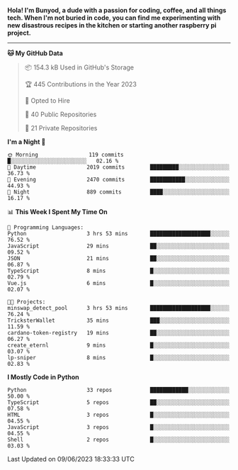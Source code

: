<p>
<b>Hola! I'm Bunyod, a dude with a passion for coding, coffee, and all things tech. When I'm not buried in code, you can find me experimenting with new disastrous recipes in the kitchen or starting another raspberry pi project.</b>
</p>

---

<!--START_SECTION:waka-->
**🐱 My GitHub Data** 

> 📦 154.3 kB Used in GitHub's Storage 
 > 
> 🏆 445 Contributions in the Year 2023
 > 
> 💼 Opted to Hire
 > 
> 📜 40 Public Repositories 
 > 
> 🔑 21 Private Repositories 
 > 
**I'm a Night 🦉** 

```text
🌞 Morning                119 commits         █░░░░░░░░░░░░░░░░░░░░░░░░   02.16 % 
🌆 Daytime                2019 commits        █████████░░░░░░░░░░░░░░░░   36.73 % 
🌃 Evening                2470 commits        ███████████░░░░░░░░░░░░░░   44.93 % 
🌙 Night                  889 commits         ████░░░░░░░░░░░░░░░░░░░░░   16.17 % 
```


📊 **This Week I Spent My Time On** 

```text
💬 Programming Languages: 
Python                   3 hrs 53 mins       ███████████████████░░░░░░   76.52 % 
JavaScript               29 mins             ██░░░░░░░░░░░░░░░░░░░░░░░   09.52 % 
JSON                     21 mins             ██░░░░░░░░░░░░░░░░░░░░░░░   06.87 % 
TypeScript               8 mins              █░░░░░░░░░░░░░░░░░░░░░░░░   02.79 % 
Vue.js                   6 mins              █░░░░░░░░░░░░░░░░░░░░░░░░   02.07 % 

🐱‍💻 Projects: 
minswap_detect_pool      3 hrs 53 mins       ███████████████████░░░░░░   76.24 % 
TricksterWallet          35 mins             ███░░░░░░░░░░░░░░░░░░░░░░   11.59 % 
cardano-token-registry   19 mins             ██░░░░░░░░░░░░░░░░░░░░░░░   06.27 % 
create_eternl            9 mins              █░░░░░░░░░░░░░░░░░░░░░░░░   03.07 % 
lp-sniper                8 mins              █░░░░░░░░░░░░░░░░░░░░░░░░   02.83 % 
```

**I Mostly Code in Python** 

```text
Python                   33 repos            ████████████░░░░░░░░░░░░░   50.00 % 
TypeScript               5 repos             ██░░░░░░░░░░░░░░░░░░░░░░░   07.58 % 
HTML                     3 repos             █░░░░░░░░░░░░░░░░░░░░░░░░   04.55 % 
JavaScript               3 repos             █░░░░░░░░░░░░░░░░░░░░░░░░   04.55 % 
Shell                    2 repos             █░░░░░░░░░░░░░░░░░░░░░░░░   03.03 % 
```




 Last Updated on 09/06/2023 18:33:33 UTC
<!--END_SECTION:waka-->
